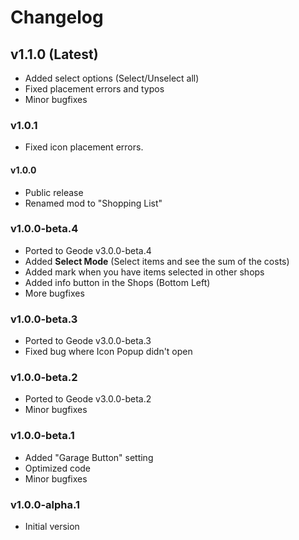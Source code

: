 # Changelog

## <cg>v1.1.0</c> (Latest)

* <cg>Added</c> select options (Select/Unselect all)
* <cg>Fixed</c> placement errors and typos
* Minor bugfixes

### <cb>v1.0.1</c>

* <cg>Fixed</c> icon placement errors.

#### <cb>v1.0.0</c>

* <cp>Public release</c>
* <cy>Renamed</c> mod to "Shopping List"

### <cb>v1.0.0-beta.4</c>

* <co>Ported to Geode v3.0.0-beta.4</c>
* <cg>Added</c> **Select Mode** (Select items and see the sum of the costs)
* <cg>Added</c> mark when you have items selected in other shops
* <cg>Added</c> info button in the Shops (Bottom Left)
* More bugfixes

### <cb>v1.0.0-beta.3</c>

* <co>Ported to Geode v3.0.0-beta.3</c>
* <cg>Fixed</c> bug where Icon Popup didn't open

### <cb>v1.0.0-beta.2</c>

* <co>Ported to Geode v3.0.0-beta.2</c>
* Minor bugfixes

### <cb>v1.0.0-beta.1</c>

* <cg>Added</c> "Garage Button" setting
* Optimized code
* Minor bugfixes

### <cb>v1.0.0-alpha.1</c>

* <cp>Initial version</c>
